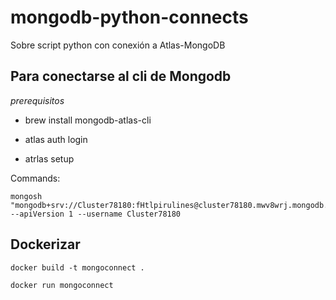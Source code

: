 # mongodb-python-connects
Sobre script python con conexión a Atlas-MongoDB


## Para conectarse al cli de Mongodb

*prerequisitos*

- brew install mongodb-atlas-cli

- atlas auth login

- atrlas setup


Commands:

```console
mongosh "mongodb+srv://Cluster78180:fHtlpirulines@cluster78180.mwv8wrj.mongodb.net" --apiVersion 1 --username Cluster78180
```

## Dockerizar


```console
docker build -t mongoconnect .
```
```console
docker run mongoconnect
```
